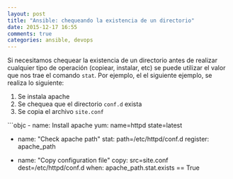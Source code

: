 ```yaml
---
layout: post
title: "Ansible: chequeando la existencia de un directorio"
date: 2015-12-17 16:55
comments: true
categories: ansible, devops
---
```

Si necesitamos chequear la existencia de un directorio antes de realizar cualquier tipo de operación (copiear, instalar, etc) se puede utilizar el valor que nos trae el comando <code>stat</code>. Por ejemplo, el el siguiente ejemplo, se realiza lo siguiente:
<ol>
<li>Se instala apache</li>
<li>Se chequea que el directorio <code>conf.d</code> exista</li>
<li>Se copia el archivo <code>site.conf</code></li>
</ol>
```objc
- name: Install apache
  yum: name=httpd state=latest

- name: "Check apache path"
  stat: path=/etc/httpd/conf.d
  register: apache_path

- name: "Copy configuration file"
  copy: src=site.conf dest=/etc/httpd/conf.d
  when: apache_path.stat.exists == True
```
